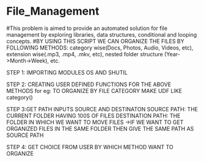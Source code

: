# File_Management
#This problem is aimed to provide an automated solution for file management by exploring libraries, data structures, conditional and looping concepts.
#BY USING THIS SCRIPT WE CAN ORGANIZE THE FILES BY FOLLOWING METHODS:
category wise(Docs, Photos, Audio, Videos, etc),
extension wise(.mp3, .mp4, .mkv, etc),
nested folder structure (Year->Month->Week), etc.

STEP 1: IMPORTING MODULES OS AND SHUTIL

STEP 2: CREATING USER DEFINED FUNCTIONS FOR THE ABOVE METHODS 
         for eg: TO ORGANIZE BY FILE CATEGORY MAKE UDF LIKE category()
         
STEP 3:GET PATH INPUTS SOURCE AND DESTINATON
        SOURCE PATH: THE CURRENT FOLDER HAVING 100S OF FILES
        DESTINATION PATH: THE FOLDER IN WHICH WE WANT TO MOVE FILES 
                          ->IF WE WANT TO GET ORGANIZED FILES IN THE SAME FOLDER THEN GIVE THE SAME PATH AS SOURCE PATH
                          
STEP 4: GET CHOICE FROM USER BY WHICH METHOD WANT TO ORGANIZE 


